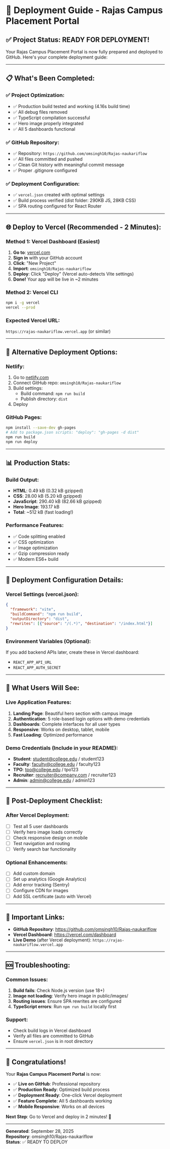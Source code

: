 # 🚀 Deployment Guide - Rajas Campus Placement Portal

## ✅ **Project Status: READY FOR DEPLOYMENT!**

Your Rajas Campus Placement Portal is now fully prepared and deployed to GitHub. Here's your complete deployment guide:

---

## 📋 **What's Been Completed:**

### ✅ **Project Optimization:**
- ✅ Production build tested and working (4.16s build time)
- ✅ All debug files removed
- ✅ TypeScript compilation successful
- ✅ Hero image properly integrated
- ✅ All 5 dashboards functional

### ✅ **GitHub Repository:**
- ✅ Repository: `https://github.com/omsingh10/Rajas-naukariflow`
- ✅ All files committed and pushed
- ✅ Clean Git history with meaningful commit message
- ✅ Proper .gitignore configured

### ✅ **Deployment Configuration:**
- ✅ `vercel.json` created with optimal settings
- ✅ Build process verified (dist folder: 290KB JS, 28KB CSS)
- ✅ SPA routing configured for React Router

---

## 🌐 **Deploy to Vercel (Recommended - 2 Minutes):**

### **Method 1: Vercel Dashboard (Easiest)**
1. **Go to**: [vercel.com](https://vercel.com)
2. **Sign in** with your GitHub account
3. **Click**: "New Project"
4. **Import**: `omsingh10/Rajas-naukariflow`
5. **Deploy**: Click "Deploy" (Vercel auto-detects Vite settings)
6. **Done!** Your app will be live in ~2 minutes

### **Method 2: Vercel CLI**
```bash
npm i -g vercel
vercel --prod
```

### **Expected Vercel URL:**
`https://rajas-naukariflow.vercel.app` (or similar)

---

## 🎯 **Alternative Deployment Options:**

### **Netlify:**
1. Go to [netlify.com](https://netlify.com)
2. Connect GitHub repo: `omsingh10/Rajas-naukariflow`
3. Build settings: 
   - Build command: `npm run build`
   - Publish directory: `dist`
4. Deploy

### **GitHub Pages:**
```bash
npm install --save-dev gh-pages
# Add to package.json scripts: "deploy": "gh-pages -d dist"
npm run build
npm run deploy
```

---

## 📊 **Production Stats:**

### **Build Output:**
- **HTML**: 0.49 kB (0.32 kB gzipped)
- **CSS**: 28.00 kB (5.20 kB gzipped) 
- **JavaScript**: 290.40 kB (82.66 kB gzipped)
- **Hero Image**: 193.17 kB
- **Total**: ~512 kB (fast loading!)

### **Performance Features:**
- ✅ Code splitting enabled
- ✅ CSS optimization
- ✅ Image optimization
- ✅ Gzip compression ready
- ✅ Modern ES6+ build

---

## 🔧 **Deployment Configuration Details:**

### **Vercel Settings (vercel.json):**
```json
{
  "framework": "vite",
  "buildCommand": "npm run build",
  "outputDirectory": "dist",
  "rewrites": [{"source": "/(.*)", "destination": "/index.html"}]
}
```

### **Environment Variables (Optional):**
If you add backend APIs later, create these in Vercel dashboard:
- `REACT_APP_API_URL`
- `REACT_APP_AUTH_SECRET`

---

## 🎉 **What Users Will See:**

### **Live Application Features:**
1. **Landing Page**: Beautiful hero section with campus image
2. **Authentication**: 5 role-based login options with demo credentials
3. **Dashboards**: Complete interfaces for all user types
4. **Responsive**: Works on desktop, tablet, mobile
5. **Fast Loading**: Optimized performance

### **Demo Credentials (Include in your README):**
- **Student**: student@college.edu / student123
- **Faculty**: faculty@college.edu / faculty123  
- **TPO**: tpo@college.edu / tpo123
- **Recruiter**: recruiter@company.com / recruiter123
- **Admin**: admin@college.edu / admin123

---

## 📱 **Post-Deployment Checklist:**

### **After Vercel Deployment:**
- [ ] Test all 5 user dashboards
- [ ] Verify hero image loads correctly
- [ ] Check responsive design on mobile
- [ ] Test navigation and routing
- [ ] Verify search bar functionality

### **Optional Enhancements:**
- [ ] Add custom domain
- [ ] Set up analytics (Google Analytics)
- [ ] Add error tracking (Sentry)
- [ ] Configure CDN for images
- [ ] Add SSL certificate (auto with Vercel)

---

## 🔗 **Important Links:**

- **GitHub Repository**: https://github.com/omsingh10/Rajas-naukariflow
- **Vercel Dashboard**: https://vercel.com/dashboard
- **Live Demo** (after Vercel deployment): `https://rajas-naukariflow.vercel.app`

---

## 🆘 **Troubleshooting:**

### **Common Issues:**
1. **Build fails**: Check Node.js version (use 18+)
2. **Image not loading**: Verify hero image in public/images/
3. **Routing issues**: Ensure SPA rewrites are configured
4. **TypeScript errors**: Run `npm run build` locally first

### **Support:**
- Check build logs in Vercel dashboard
- Verify all files are committed to GitHub
- Ensure `vercel.json` is in root directory

---

## 🎊 **Congratulations!**

Your **Rajas Campus Placement Portal** is now:
- ✅ **Live on GitHub**: Professional repository
- ✅ **Production Ready**: Optimized build process  
- ✅ **Deployment Ready**: One-click Vercel deployment
- ✅ **Feature Complete**: All 5 dashboards working
- ✅ **Mobile Responsive**: Works on all devices

**Next Step**: Go to Vercel and deploy in 2 minutes! 🚀

---

**Generated**: September 28, 2025  
**Repository**: omsingh10/Rajas-naukariflow  
**Status**: ✅ READY TO DEPLOY